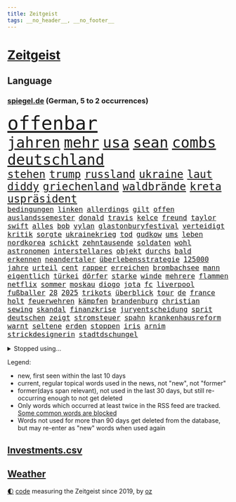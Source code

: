 ```yaml
---
title: Zeitgeist
tags: __no_header__, __no_footer__
---
```


# [Zeitgeist](https://oliz.io/zeitgeist/)

## Language

<h3><a href="https://www.spiegel.de" target="_blank">spiegel.de</a> (German, 5 to 2 occurrences)</h3>
<p style="font-family:monospace">
<span style="font-size:32pt"><a href="news_links.html#offenbar" class="current">offenbar</a></span>
<br>
<span style="font-size:25pt"><a href="news_links.html#jahren" class="current">jahren</a></span>
<span style="font-size:25pt"><a href="news_links.html#mehr" class="current">mehr</a></span>
<span style="font-size:25pt"><a href="news_links.html#usa" class="current">usa</a></span>
<span style="font-size:25pt"><a href="news_links.html#sean" class="current">sean</a></span>
<span style="font-size:25pt"><a href="news_links.html#combs" class="current">combs</a></span>
<span style="font-size:25pt"><a href="news_links.html#deutschland" class="current">deutschland</a></span>
<br>
<span style="font-size:18pt"><a href="news_links.html#stehen" class="current">stehen</a></span>
<span style="font-size:18pt"><a href="news_links.html#trump" class="current">trump</a></span>
<span style="font-size:18pt"><a href="news_links.html#russland" class="current">russland</a></span>
<span style="font-size:18pt"><a href="news_links.html#ukraine" class="current">ukraine</a></span>
<span style="font-size:18pt"><a href="news_links.html#laut" class="current">laut</a></span>
<span style="font-size:18pt"><a href="news_links.html#diddy" class="current">diddy</a></span>
<span style="font-size:18pt"><a href="news_links.html#griechenland" class="current">griechenland</a></span>
<span style="font-size:18pt"><a href="news_links.html#waldbrände" class="current">waldbrände</a></span>
<span style="font-size:18pt"><a href="news_links.html#kreta" class="current">kreta</a></span>
<span style="font-size:18pt"><a href="news_links.html#uspräsident" class="current">uspräsident</a></span>
<br>
<span style="font-size:12pt"><a href="news_links.html#bedingungen" class="current">bedingungen</a></span>
<span style="font-size:12pt"><a href="news_links.html#linken" class="current">linken</a></span>
<span style="font-size:12pt"><a href="news_links.html#allerdings" class="current">allerdings</a></span>
<span style="font-size:12pt"><a href="news_links.html#gilt" class="current">gilt</a></span>
<span style="font-size:12pt"><a href="news_links.html#offen" class="current">offen</a></span>
<span style="font-size:12pt"><a href="news_links.html#auslandssemester" class="current">auslandssemester</a></span>
<span style="font-size:12pt"><a href="news_links.html#donald" class="current">donald</a></span>
<span style="font-size:12pt"><a href="news_links.html#travis" class="current">travis</a></span>
<span style="font-size:12pt"><a href="news_links.html#kelce" class="new">kelce</a></span>
<span style="font-size:12pt"><a href="news_links.html#freund" class="current">freund</a></span>
<span style="font-size:12pt"><a href="news_links.html#taylor" class="current">taylor</a></span>
<span style="font-size:12pt"><a href="news_links.html#swift" class="current">swift</a></span>
<span style="font-size:12pt"><a href="news_links.html#alles" class="current">alles</a></span>
<span style="font-size:12pt"><a href="news_links.html#bob" class="new">bob</a></span>
<span style="font-size:12pt"><a href="news_links.html#vylan" class="new">vylan</a></span>
<span style="font-size:12pt"><a href="news_links.html#glastonburyfestival" class="new">glastonburyfestival</a></span>
<span style="font-size:12pt"><a href="news_links.html#verteidigt" class="current">verteidigt</a></span>
<span style="font-size:12pt"><a href="news_links.html#kritik" class="current">kritik</a></span>
<span style="font-size:12pt"><a href="news_links.html#sorgte" class="current">sorgte</a></span>
<span style="font-size:12pt"><a href="news_links.html#ukrainekrieg" class="current">ukrainekrieg</a></span>
<span style="font-size:12pt"><a href="news_links.html#tod" class="current">tod</a></span>
<span style="font-size:12pt"><a href="news_links.html#gudkow" class="current">gudkow</a></span>
<span style="font-size:12pt"><a href="news_links.html#ums" class="current">ums</a></span>
<span style="font-size:12pt"><a href="news_links.html#leben" class="current">leben</a></span>
<span style="font-size:12pt"><a href="news_links.html#nordkorea" class="current">nordkorea</a></span>
<span style="font-size:12pt"><a href="news_links.html#schickt" class="current">schickt</a></span>
<span style="font-size:12pt"><a href="news_links.html#zehntausende" class="current">zehntausende</a></span>
<span style="font-size:12pt"><a href="news_links.html#soldaten" class="current">soldaten</a></span>
<span style="font-size:12pt"><a href="news_links.html#wohl" class="current">wohl</a></span>
<span style="font-size:12pt"><a href="news_links.html#astronomen" class="current">astronomen</a></span>
<span style="font-size:12pt"><a href="news_links.html#interstellares" class="new">interstellares</a></span>
<span style="font-size:12pt"><a href="news_links.html#objekt" class="current">objekt</a></span>
<span style="font-size:12pt"><a href="news_links.html#durchs" class="current">durchs</a></span>
<span style="font-size:12pt"><a href="news_links.html#bald" class="current">bald</a></span>
<span style="font-size:12pt"><a href="news_links.html#erkennen" class="current">erkennen</a></span>
<span style="font-size:12pt"><a href="news_links.html#neandertaler" class="new">neandertaler</a></span>
<span style="font-size:12pt"><a href="news_links.html#überlebensstrategie" class="new">überlebensstrategie</a></span>
<span style="font-size:12pt"><a href="news_links.html#125000" class="new">125000</a></span>
<span style="font-size:12pt"><a href="news_links.html#jahre" class="current">jahre</a></span>
<span style="font-size:12pt"><a href="news_links.html#urteil" class="current">urteil</a></span>
<span style="font-size:12pt"><a href="news_links.html#cent" class="current">cent</a></span>
<span style="font-size:12pt"><a href="news_links.html#rapper" class="current">rapper</a></span>
<span style="font-size:12pt"><a href="news_links.html#erreichen" class="current">erreichen</a></span>
<span style="font-size:12pt"><a href="news_links.html#brombachsee" class="new">brombachsee</a></span>
<span style="font-size:12pt"><a href="news_links.html#mann" class="current">mann</a></span>
<span style="font-size:12pt"><a href="news_links.html#eigentlich" class="current">eigentlich</a></span>
<span style="font-size:12pt"><a href="news_links.html#türkei" class="current">türkei</a></span>
<span style="font-size:12pt"><a href="news_links.html#dörfer" class="current">dörfer</a></span>
<span style="font-size:12pt"><a href="news_links.html#starke" class="current">starke</a></span>
<span style="font-size:12pt"><a href="news_links.html#winde" class="current">winde</a></span>
<span style="font-size:12pt"><a href="news_links.html#mehrere" class="current">mehrere</a></span>
<span style="font-size:12pt"><a href="news_links.html#flammen" class="current">flammen</a></span>
<span style="font-size:12pt"><a href="news_links.html#netflix" class="current">netflix</a></span>
<span style="font-size:12pt"><a href="news_links.html#sommer" class="current">sommer</a></span>
<span style="font-size:12pt"><a href="news_links.html#moskau" class="current">moskau</a></span>
<span style="font-size:12pt"><a href="news_links.html#diogo" class="new">diogo</a></span>
<span style="font-size:12pt"><a href="news_links.html#jota" class="new">jota</a></span>
<span style="font-size:12pt"><a href="news_links.html#fc" class="current">fc</a></span>
<span style="font-size:12pt"><a href="news_links.html#liverpool" class="current">liverpool</a></span>
<span style="font-size:12pt"><a href="news_links.html#fußballer" class="current">fußballer</a></span>
<span style="font-size:12pt"><a href="news_links.html#28" class="current">28</a></span>
<span style="font-size:12pt"><a href="news_links.html#2025" class="current">2025</a></span>
<span style="font-size:12pt"><a href="news_links.html#trikots" class="current">trikots</a></span>
<span style="font-size:12pt"><a href="news_links.html#überblick" class="current">überblick</a></span>
<span style="font-size:12pt"><a href="news_links.html#tour" class="current">tour</a></span>
<span style="font-size:12pt"><a href="news_links.html#de" class="current">de</a></span>
<span style="font-size:12pt"><a href="news_links.html#france" class="current">france</a></span>
<span style="font-size:12pt"><a href="news_links.html#holt" class="current">holt</a></span>
<span style="font-size:12pt"><a href="news_links.html#feuerwehren" class="current">feuerwehren</a></span>
<span style="font-size:12pt"><a href="news_links.html#kämpfen" class="current">kämpfen</a></span>
<span style="font-size:12pt"><a href="news_links.html#brandenburg" class="current">brandenburg</a></span>
<span style="font-size:12pt"><a href="news_links.html#christian" class="current">christian</a></span>
<span style="font-size:12pt"><a href="news_links.html#sewing" class="new">sewing</a></span>
<span style="font-size:12pt"><a href="news_links.html#skandal" class="current">skandal</a></span>
<span style="font-size:12pt"><a href="news_links.html#finanzkrise" class="current">finanzkrise</a></span>
<span style="font-size:12pt"><a href="news_links.html#juryentscheidung" class="new">juryentscheidung</a></span>
<span style="font-size:12pt"><a href="news_links.html#sprit" class="current">sprit</a></span>
<span style="font-size:12pt"><a href="news_links.html#deutschen" class="current">deutschen</a></span>
<span style="font-size:12pt"><a href="news_links.html#zeigt" class="current">zeigt</a></span>
<span style="font-size:12pt"><a href="news_links.html#stromsteuer" class="new">stromsteuer</a></span>
<span style="font-size:12pt"><a href="news_links.html#spahn" class="current">spahn</a></span>
<span style="font-size:12pt"><a href="news_links.html#krankenhausreform" class="current">krankenhausreform</a></span>
<span style="font-size:12pt"><a href="news_links.html#warnt" class="current">warnt</a></span>
<span style="font-size:12pt"><a href="news_links.html#seltene" class="current">seltene</a></span>
<span style="font-size:12pt"><a href="news_links.html#erden" class="current">erden</a></span>
<span style="font-size:12pt"><a href="news_links.html#stoppen" class="current">stoppen</a></span>
<span style="font-size:12pt"><a href="news_links.html#iris" class="current">iris</a></span>
<span style="font-size:12pt"><a href="news_links.html#arnim" class="new">arnim</a></span>
<span style="font-size:12pt"><a href="news_links.html#strickdesignerin" class="new">strickdesignerin</a></span>
<span style="font-size:12pt"><a href="news_links.html#stadtdschungel" class="new">stadtdschungel</a></span>
</p>
<details>
<summary>Stopped using...</summary>
<p class="former" style="font-size:12pt">
wagen(1716) helfer(1715) krankenhäuser(1715) siegt(1715) aufgeben(1714) geschäfte(1714) november(1714) weitgehend(1714) biden(1713) spur(1713) bietet(1712) gefasst(1712) künftigen(1712) präsidentschaftswahl(1712) untersuchungen(1712) vorher(1712) wichtig(1712) entwarnung(1711) persönliche(1711) position(1711) standort(1711) bidens(1710) co₂(1710) einzug(1710) rezept(1710) eindruck(1709) gefährliche(1709) nummer(1709) tore(1709) united(1709) angeklagte(1708) fußballbundesliga(1708) lebte(1708) mannes(1708) nordsee(1708) wahrheit(1708) augsburg(1707) eingereicht(1707) forderungen(1707) justiz(1707) schlagzeilen(1707) sekunden(1707) van(1707) wirkung(1707) angeklagter(1706) daraufhin(1706) getan(1706) gewerkschaft(1706) jahrzehnte(1706) rat(1706) verraten(1706) verteidigungsministerium(1706) wechseln(1706) facebook(1705) litauen(1705) lügen(1705) tokio(1705) optimistisch(1704) rassistischen(1704) verschwand(1704) coach(1703) kandidaten(1703) klein(1703) möglichst(1703) riesige(1703) vieler(1703) wähler(1703) freie(1702) 31(1701) bundesstaat(1701) jahrhundert(1701) konflikte(1701) taiwan(1701) verschwunden(1701) beinahe(1700) dramatisch(1700) erkrankung(1700) minute(1700) befreien(1699) fußballprofi(1698) größter(1698) überraschung(1698) 11(1697) 3(1697) offenen(1697) trafen(1697) wende(1696) sinn(1695) nerven(1694) halb(1693) nah(1693) überschwemmungen(1693) rückzug(1692) betrifft(1688) erwachsene(1686) erfolgreichsten(1684) gelingen(1684) vorgänger(1682) vorgelegt(1681) insolvenz(1676) verständnis(1673) liberalen(1668) schock(1668) bewegt(1667) hitler(1646) rumänien(1527) übrig(1521) unfälle(1492) truppe(1452) verdi(1452) insbesondere(1432) 120(1412) hoffenheim(1382) gemeinschaft(1372) nachmittag(1372) getöteten(1370) dutzenden(1302) unserem(1302) öffentlichrechtlichen(1274) geplatzt(1253) ring(1253) überwachung(1249) desto(1247) krebs(1247) hauptbahnhof(1241) umfragen(1217) gelöst(1198) lücken(1196) nebenbei(1191) erneuerbare(1187) fünften(1186) königsklasse(1172) humor(1161) aufeinander(1141) schlamm(1140) galten(1106) lob(1102) anlauf(1097) nationale(1097) justizminister(1096) angehörigen(1086) kampagne(1078) dramatische(1073) 05(1032) nackt(1023) methoden(986) bergen(977) deuten(975) fängt(957) staates(942) kampfjets(938) redet(937) tabu(937) wechselte(932) gedroht(928) nico(924) überzeugen(922) check(921) opfers(912) erfolgreiche(893) viertagewoche(893) lebensgefahr(885) springen(880) ständig(869) manöver(859) tragischen(831) wendepunkt(829) duisburg(827) angerichtet(809) radsport(809) wohnen(805) gekürt(803) helmut(787) härtere(786) rad(766) seltsame(764) psychische(757) helden(743) qualität(737) anschluss(724) steve(724) unseren(713) schweigt(712) vertrauter(709) essener(702) wmtitel(687) geöffnet(679) parlamentswahl(673) anzeige(669) frank(668) völkermord(667) rekonstruktion(660) franziska(651) besserung(638) achtzigerjahren(636) comedian(633) eingeschränkt(631) getöteter(630) horst(627) nachbarland(620) 22jährige(609) mars(609) ausfälle(608) nominierung(607) schmerzen(603) böse(602) mancherorts(599) reagierten(595) eingedrungen(591) lebron(582) versammelt(581) sprecherin(576) gespalten(571) kostenlos(567) student(567) ließe(564) bereichen(561) beklagen(557) bestraft(557) simon(549) riesigen(546) erinnerung(543) is(540) ambitionen(538) huthis(535) bezeichnete(532) rutscht(525) nvidia(524) spekulationen(524) brandenburgischen(521) niemals(514) gesundheitszustand(510) hype(509) potsdam(508) 2006(505) beantragt(503) michel(503) reichsten(502) marken(501) shein(499) gefühle(498) jr(497) jagt(496) asien(494) erleichtert(492) angeordnet(481) geschichten(481) gerieten(479) rasch(476) pferde(474) 58(473) mount(473) eukommissionspräsidentin(472) sabine(470) usmedien(469) wirtschaftskrise(469) legten(468) scheidung(462) dienen(460) angeschlagene(456) singapur(453) laufende(450) erfolgreicher(449) 250(437) faktencheck(437) ruhrgebiet(437) integration(432) denkbar(431) elektromobilität(429) lebenslanger(428) instanz(425) weber(421) akteure(417) sticht(415) sprecher(409) meinungsfreiheit(407) anlegen(406) geldwäsche(398) europäisches(395) vergnügen(392) bilden(386) match(383) steven(378) verspätungen(378) herum(374) sonja(369) polizeigewalt(367) süddeutschland(362) übte(362) zuerst(361) enttäuschung(355) peinlich(348) popsängerin(348) erwischt(345) medikament(343) music(341) ausländischen(340) wählten(340) gesichert(336) weltgesundheitsorganisation(335) enger(333) verbracht(332) zuversicht(332) kalkül(328) altern(327) kater(325) ausgeschieden(323) impfstoff(322) notfalls(318) yoga(315) skepsis(313) uspolitik(311) 27jährige(310) kursk(308) scheiterten(308) verhängen(305) reformieren(304) ceo(303) siedler(303) möglichem(299) verpasste(297) punktet(295) viermal(295) vergangen(294) zugriff(291) parteichefin(290) plattformen(290) unterbringung(290) erstattet(288) abgesetzt(287) fläche(287) gebiets(287) nutzerinnen(285) gegenden(283) absender(282) bewirbt(281) expartner(281) design(277) müde(277) with(277) cem(276) özdemir(276) h(275) heidenheim(275) tiefer(275) abgeschnitten(274) schädel(273) warb(273) namibia(272) washingtons(272) elversberg(271) fassen(269) dauerten(268) maren(268) katastrophal(267) späte(266) scheiterns(265) braunschweig(264) eindämmen(264) saintgermain(262) einziehen(261) jordanien(261) milde(259) marcel(257) verliehen(257) ursprung(256) vogel(256) nachbarländer(254) ufer(254) geladen(252) antónio(251) guterres(251) streamingdienst(251) unogeneralsekretär(251) vorsorglich(249) verunglückte(247) arizona(246) harmlos(246) kern(246) stromausfälle(246) mutterschaft(245) verrückt(245) konten(244) entdeckten(243) amtsantritt(241) paartherapeutin(241) tsg(240) everest(239) einführen(237) untersuchten(237) erkrankten(235) hall(235) bröning(234) einstellung(234) unterschrift(234) qualifiziert(232) strafzöllen(231) usverteidigungsminister(231) costner(228) mittagessen(226) gigantische(225) jake(225) erwachsen(224) durchsuchungen(223) chinesischer(222) rwe(222) gazas(221) abgelehnt(219) ökonom(216) leibwächter(214) formuliert(212) übergabe(212) winden(211) beliebte(210) töne(210) afdchefin(209) meines(209) russlandsanktionen(207) wortbruch(207) gewannen(206) wechseljahre(206) fußballklub(205) angemeldet(204) end(203) reue(203) verständigt(202) missbrauchsvorwürfe(201) verheerende(200) konferenz(198) preisverleihung(197) verwendung(196) erfährt(195) arbeitslos(194) gegenstand(193) recherche(193) steuer(193) 97(192) fasziniert(192) mobilität(192) ergab(191) vierjähriger(191) zurückhaltender(191) neugeborene(190) lobbyisten(188) rekruten(188) überführen(187) rechtsstaat(186) rockband(184) tina(184) konkurrent(183) missglückte(183) berufen(182) gegenmaßnahmen(182) insider(182) rätselhafte(182) rebellen(181) spiegelrecherche(181) formtief(180) werner(180) einziges(179) fußballklubs(179) volle(179) bestandteil(178) erledigen(177) steigert(177) graf(176) paragraf(176) steffi(176) nervt(175) amtskollegen(174) entzug(174) schauspielerinnen(174) verursachten(174) erwartete(173) norweger(172) schreit(172) spotify(172) aktivitäten(171) chips(171) adolf(170) solch(170) bauern(169) british(167) premierministers(167) aufzuholen(166) führender(166) techbosse(166) ministerium(165) insolvent(164) düsteren(163) fließt(161) geringere(160) kichatbot(160) radwege(159) schande(159) öffnete(159) einverleiben(157) ermittelte(157) gefährdete(157) konstruktiv(157) aufzuarbeiten(156) demenz(156) gestaltete(156) mail(156) ravensburg(156) kannst(155) schildern(154) baldoni(153) blake(153) lively(153) anke(152) promille(152) australier(150) drogenkonsum(150) elisabeth(150) malen(150) härteres(148) leichtigkeit(148) taxi(147) überlebten(147) ungeachtet(146) begegnet(145) co₂preis(145) massiver(145) sarg(145) sängers(145) vereinzelt(145) cdugeneralsekretär(144) geweckt(144) hochfahren(144) kyjiws(144) personenschutz(144) werten(144) beauftragt(142) issa(142) senioren(142) kälte(141) zweites(141) anhaltspunkte(140) gemüse(140) geständnis(140) aufzunehmen(139) rosa(139) vage(139) vergewaltiger(139) bundespolizisten(138) patricia(137) ruhm(137) verbesserung(137) doge(136) korruptionsprozess(136) kurznachrichtendienst(136) lernt(136) niedrige(136) widersacher(135) aufbruch(134) aufheben(134) blumen(134) dar(134) euphorisch(134) anreise(133) erfolgsgeschichte(133) linkenpolitiker(133) montagmorgen(133) architekt(132) chemnitz(132) irrtümlich(132) kulturhauptstadt(132) anzusehen(131) wilder(130) 77jährige(129) chaotischen(129) gerückt(129) zahle(129) aschaffenburg(128) fifapräsident(128) millionenspende(128) trage(128) lawine(127) luxus(127) sand(127) conference(126) schusswechsel(126) 299(125) bonus(125) dankt(125) heilen(125) erfreut(124) stephan(124) gaga(123) inhaftierter(123) israelhamaskrieg(122) lübeck(122) nationalisten(121) steuererklärung(121) stillem(121) witkoff(121) clemens(120) frederiksen(120) mette(120) stürmen(120) vorsitzender(120) beziffert(119) kapitel(119) universitäten(119) wohnheim(119) arroganz(118) krebsdiagnose(118) merz’(118) schärfe(118) berlinerin(117) definieren(117) historisches(117) ole(117) sicherheitskonferenz(117) gegenzöllen(116) ähnlichkeiten(116) anrecht(115) josef(115) k(115) verträge(115) pech(114) verleihung(114) niederrhein(113) chialo(112) fördert(112) kippte(112) bombardierung(110) enthält(110) mandatsträger(110) obst(110) ostens(110) staatskasse(110) wohlstand(110) kettensäge(109) roland(109) terrorgruppe(109) gerichts(108) lebten(108) südostasien(107) schreckens(106) vorgeführt(106) weltrekord(106) wesen(106) partnerschaften(105) taktik(105) brücken(104) decke(104) neuerlichen(104) aufatmen(103) beherrschen(103) berechnungen(103) rüstungskonzerne(103) verschwindet(103) händeringend(102) tennisweltrangliste(102) wars(102) 26jährigen(101) germany(101) legislaturperiode(101) pickleball(101) fragwürdige(100) luis(100) unovollversammlung(100) ausrichten(99) river(99) ukraines(99) übernachten(99) 88(98) lahme(98) neukölln(98) quadrat(98) 27jähriger(97) startklarnewsletter(97) verbrennungsmotoren(97) tyrannen(96) verruf(96) just(95) stemmen(95) unangemessen(95) wangerooge(95) aufgebraucht(94) bildschirm(94) funklöcher(94) selbstbestimmte(94) synonym(94) bundesbehörden(93) fortgesetzt(93) kommilitonen(93) umstritten(93) wahlniederlage(93) d’azur(92) schädliche(92) zweitem(92) 1975(91) energiekonzern(91) felsstürze(91) netzausbau(91) prallt(91) rheinlandpfälzische(91) schicksalswahl(91) überragendes(91) ausbleibende(90) beantworten(90) moralische(90) neuorientierung(90) aspirin(89) ausgestellt(89) beigesetzt(89) südlichen(89) 46jährige(88) auskunft(88) krass(88) sammlung(88) angelegt(87) begründete(87) bestellen(87) landgerichts(87) pokalfinale(87) rostocker(87) statistik(87) todesfall(87) co₂emissionshandel(86) bestehenden(85) bundesweiten(85) drohnenattacke(85) ehrgeiziges(85) klassenkampf(85) staatsräson(85) verschlimmert(85) lück(84) realistischen(84) technologien(84) arena(83) begehen(83) beobachter(83) großoffensive(83) hinters(83) jemenitische(83) rar(83) ron(83) chronik(82) wahrzeichen(82) wertlos(82) 44jährigen(81) aggressive(81) denkwürdigen(81) kriegsfall(81) sperrungen(81) vielseitigkeit(81) abreißen(80) beerdigung(80) gerichtlich(80) helme(80) hörte(80) sportart(80) spurlos(80) zehnten(80) übertrifft(80) 53jährige(79) are(79) aurel(79) ausgeführt(79) bedanken(79) bejubelt(79) bisseck(79) enfant(79) entgegenzusetzen(79) maradona(79) offenlegen(79) terrible(79) yann(79) autokonzern(78) einseitiges(78) erfolgt(78) freispruch(78) freistaat(78) himmelskörper(78) kolonialismus(78) marinemanöver(78) south(78) verbrennerpkw(78) walter(78) genügen(77) spitzenpolitik(77) visa(77) femizide(76) humanitären(76) kinderärztin(76) sicherheitsleuten(76) staunt(76) unogeneralversammlung(76) anden(75) anerkannt(75) anpassung(75) bauer(75) chatbots(75) damm(75) gemeinnützige(75) juve(75) labor(75) peruanischer(75) regenfälle(75) würgegriff(75) angriffskriegs(74) beugen(74) gynäkologe(74) kremltruppen(74) netanyahuregierung(74) resigniert(74) usvorschlag(74) alltags(73) beschlagnahmen(73) bestechungsgeld(73) eingenommen(73) fehlinformationen(73) kürzung(73) schmuggler(73) tiktokvideos(73) wartezeiten(73) diagnostizieren(72) durow(72) käfig(72) pawel(72) rühmt(72) telegramgründer(72) verfahrens(72) 39jährige(71) arthrose(71) instabilen(71) power(71) prideparaden(71) byd(70) musikerin(70) schimmel(70) taiwans(70) vorlage(70) 18000(69) armeeangaben(69) ausgegangen(69) chan(69) definitiv(69) dnatests(69) ernten(69) kalender(69) militärstützpunkte(69) reserviert(69) 105(68) friedrichshafen(68) schmitt(68) tommi(68) unglaublich(68) willkommen(68) flugreise(67) islam(67) josh(67) maps(67) sicherheitsgründen(67) verkürzen(67) 160000(66) lebenszufriedenheit(66) daxkonzerne(65) elite(65) gletscher(65) korruptionsprozesse(65) leuchttürme(65) niklas(65) schmelzen(65) spektakulärsten(65) tvdoku(65) weigerte(65) wiesen(65) überstunden(65) giftigen(64) kappe(64) löwin(64) versöhnliche(64) aufgearbeitet(63) benachbarten(63) boykott(63) dokumentieren(63) gehörigen(63) helen(63) kriselnden(63) küstengebiet(63) mirren(63) nazizeit(63) spitzenkandidat(63) abstürzen(62) höherer(62) staatspräsidenten(62) ärzteschaft(62) festgenommenen(61) fußballvereins(61) israeli(61) verschwanden(61) alb(60) baustelle(60) drogenkriminalität(60) eliteuniversität(60) formalie(60) geistig(60) koalitionsvertrag(60) milliardärs(60) ortschaften(60) schwäbischen(60) touristenattraktion(60) vorführungen(60) wimmelt(60) kündigten(59) nebenwirkungen(59) rutschten(59) streitthema(59) abzuwarten(58) publikumsliebling(58) seitenlinie(58) thompson(58) überflutet(58) aufbereitet(57) begünstigt(57) booker(57) cory(57) produzierte(57) rekordrede(57) relegation(57) ultrarechte(57) hasan(56) lohnausgleich(56) vollem(56) bremse(55) kinofilm(55) militärbasen(55) römischen(55) rücksichtslos(55) vertragsverlängerung(55) frauengesundheit(54) fußballfest(54) geistigen(54) laufe(54) rudi(54) safferling(54) sangen(54) völkerrechtler(54) avatar(53) dfbpokalfinale(53) widerrufen(53) überflutungen(53) bondbösewicht(52) federico(52) ghada(52) hoffmann(52) nachkriegszeit(52) schwinden(52) sturzenegger(52) 8500(51) aggressiv(51) ameise(51) befreiender(51) geendet(51) gegenklage(51) geständnisse(51) kolonialzeit(51) moratorium(51) rita(51) anja(50) ausgeweitet(50) dfbsportdirektor(50) handelsverband(50) kiunternehmen(50) völler(50) eisner(49) fellner(49) jackie(49) jillian(49) junis(49) kremlherrscher(49) masters(49) odowaa(49) schmackhaft(49) shriner(49) sonntagmorgen(49) vorrang(49) weezerbassisten(49) aggressives(48) ausgegraben(48) behielt(48) donezk(48) irreführende(48) rasenmäher(48) tschechische(48) anleihemärkte(47) barbie(47) bauwerk(47) rechter(47) schwachkopfbeleidigung(47) waffenexporte(47) würzburg(47) 188(46) ameisen(46) arten(46) auftauchen(46) barça(46) formsache(46) interaktiv(46) kleinbus(46) politcomeback(46) rätseln(46) beeinflusst(45) bewährungsstrafen(45) drohmails(45) makejew(45) oleksij(45) zielgeraden(45) reisenden(44) wasserknappheit(44) audretsch(43) gebrauch(43) grünenfraktionsvize(43) gym(43) oberbürgermeisterin(43) praktische(43) reisewelle(43) superlative(43) taurus(43) transplantieren(43) wallis(43) waschbären(43) akkus(42) lichtblick(42) sexhandel(42) terminplan(42) clips(41) deutschlandchef(41) gehasst(41) mutterschutz(41) vertrauensvorschuss(41) bemühungen(40) bombendrohungen(40) fremden(40) kläger(40) knicks(40) tabletten(40) traditionelles(40) zähmen(40) erfahrene(39) it(39) meeresboden(39) schillernde(39) geschäftsjahr(38) jamie(38) jonathan(38) mitschüler(38) spendiert(38) tah(38) tal(38) terroranschlag(38) therapien(38) täte(38) warnsignale(38) wednesday(38) carolin(37) cochef(37) europäern(37) gefilden(37) kebekus(37) köpfe(37) sanaa(37) verletzen(37) abläuft(36) eingehandelt(36) fuchs(36) jenna(36) niederländer(36) nutzerdaten(36) ortega(36) selfie(36) staatsfonds(36) teufelskreis(36) almuth(35) ampeln(35) europapokal(35) lindern(35) richtungsentscheidung(35) schläger(35) hauptsächlich(34) hawaii(34) konstellation(34) korrigieren(34) landtagswahl(34) schlaflosigkeit(34) singh(34) abgeschossen(33) abschließen(33) meldeten(33) mia(33) obdachlosen(33) stuft(33) diplomaten(32) kippt(32) mittelalters(32) randale(32) sanften(32) schauspielkarriere(32) zweitligist(32) benehmen(31) fahrlässigkeit(31) saporischschja(31) usjustizministerium(31) ausrufen(30) cyberangriff(30) durchatmen(30) emform(30) missglückten(30) nelles(30) routen(30) sprachnachrichten(30) wichtigster(30) cotrainer(29) entführten(29) extagesschausprecher(29) genitalien(29) gesperrte(29) rumort(29) sandro(29) spielzeit(29) abbruch(28) allianzarena(28) chemnitzer(28) copacabana(28) dreiecke(28) femizid(28) konsumgeständnis(28) präsidentschaftswahlen(28) pubertät(28) schlangen(28) süddeutschen(28) überzeugte(28) apartment(27) betrunkene(27) meistertitel(27) merzregierung(27) modellen(27) uniform(27) brüllten(26) ian(26) mcewan(26) meilenstein(26) polizeischutz(26) solo(26) biergärten(25) dschungel(25) erlag(25) gekracht(25) spanisches(25) deklassiert(24) dfbpokalsieger(24) emiraten(24) enrique(24) flavio(24) grünenabgeordnete(24) heidenheims(24) himmelfahrt(24) karate(24) verfassungsschutzes(24) 48jährige(23) championsleaguefinalist(23) inneren(23) verschlossenen(23) übergewinnsteuer(23) angeordneten(22) clip(22) einschätzung(22) fußballgeschichte(22) giro(22) liegenden(22) maischberger(22) abgeschossene(21) d'italia(21) dieselaffäre(21) drogenbossen(21) eingehend(21) flaute(21) gefürchteten(21) maduro(21) nicolás(21) reparationen(21) vwmanager(21) 140(20) deutschlandweit(20) krankheitserreger(20) lutschern(20) ungewohnt(20) western(20) 1108(19) euinstitutionen(19) klingbeils(19) primož(19) reinhard(19) roglič(19) schätze(19) teuber(19) traineramt(19) formte(18) komplizierten(18) usgeschichte(18) abbild(17) allgemeinen(17) eishockeywm(17) nahostpolitik(17) wehen(17) widmete(17) aufgewachsen(16) basketballlegende(16) chefsache(16) flüchtende(16) innenstädte(16) krah(16) mordurteil(16) panasonic(16) rucksack(16) saudischen(16) schleuser(16) schwierigste(16) vertreibung(16) costar(15) einbringen(15) intensiviert(15) kassenpatienten(15) königlichen(15) lokalpolitikerin(15) maß(15) opferrolle(15) steine(15) verbreiten(15) verzückt(15) vorladung(15) dschihadisten(14) terrorakt(14) wachsender(14) zeitraum(14) blüten(13) brandbrief(13) entführen(13) final(13) impossible(13) jared(13) me/cfs(13) mehrfamilienhaus(13) probe(13) schlechtes(13) versäumnisse(13) vertuscht(13) absolventen(12) constantin(12) diddyprozess(12) exotische(12) geformt(12) gesinnung(12) schreiber(12) altersgründen(11) landeskriminalamt(11) untersuchen(11) verschwörungstheorien(11)
</p>
</details>
<p>Legend:
<ul>
<li><span class="new">new</span>, first seen within the last 10 days</li>
<li><span class="current">current</span>, regular topical words used in the news, not "new", not "former"</li>
<li><span class="former">former(days span relevant)</span>, not used in the last 30 days, but still re-occurring enough to not get deleted</li>
<li>Only words which occurred at least twice in the RSS feed are tracked. <a href="language/filters.py">Some common words are blocked</a></li>
<li>Words not used for more than 90 days get deleted from the database, but may re-enter as "new" words when used again</li>
</ul>
</p>

## [Investments](investments.html)[.csv](investments.csv)

## [Weather](weather.html)

<footer>
<a href="javascript:toggleTheme()" class="nav">🌓</a>
<a href="https://github.com/ooz/zeitgeist">code</a> measuring the Zeitgeist since 2019, by <a href="https://oliz.io">oz</a>
</footer>
